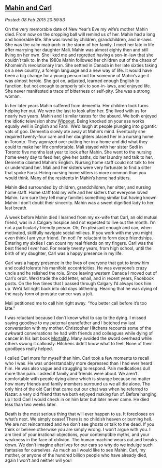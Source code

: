 
[Mahin 
and Carl](https://bakerjd99.wordpress.com/2015/02/08/mahin-and-carl/)
----------------------------------------------------------------------------

*Posted: 08 Feb 2015 20:59:53*

On the very memorable date of New Year’s Eve my wife’s mother Mahin
died. From now on the dropping ball will remind us of her. Mahin had a
long and honorable life. She was loved by children, grandchildren, and
in-laws. She was the calm matriarch in the storm of her family. I meet
her late in life after marrying her daughter Mali. Mahin was almost
eighty then and still living on her own. She liked me and regretted
having a son-in-law that she couldn’t talk to. In the 1980s Mahin
followed her children out of the chaos of Khomeini’s revolutionary Iran.
She settled in Canada in her late sixties taking on a new country, a
foreign language and a new way of life. It would have been a big change
for a young person but for someone of Mahin’s age it was almost heroic.
She got on, adjusted, learned enough English to function, but not enough
to properly talk to son-in-laws, and enjoyed life. She never manifested
a trace of bitterness or self-pity. She was a strong woman.

In her later years Mahin suffered from dementia. Her children took turns
helping her out. We were the last to look after her. She lived with us
for nearly two years. Mahin and I similar tastes for the absurd. We both
enjoyed the idiotic television show
[Wipeout](http://abc.go.com/shows/wipeout). Being knocked on your ass
works equally well in English and Farsi. We’d laugh at people plunging
into gigantic vats of goo. Dementia slowly ate away at Mahin’s mind.
Eventually she required twenty-four care and her daughters placed her in
a nursing home in Toronto. They agonized over putting her in a home and
did what they could to make her life comfortable. Mali stayed with her
sister Sedi in Toronto five months last year to look after Mahin. She
went to the nursing home every day to feed her, give her baths, do her
laundry and talk to her. Dementia claimed Mahin’s English. Nursing home
staff could not talk to her or understand her. Mali and her sisters were
very fortunate to find a sitter that spoke Farsi. Hiring nursing home
sitters is more common than you would think. Many of the residents in
Mahin’s home had sitters.

Mahin died surrounded by children, grandchildren, her sitter, and
nursing home staff. Home staff told my wife and her sisters that
everyone loved Mahin. I am sure they tell many families something
similar but having known Mahin I don’t doubt their sincerity. Mahin was
a sweet dignified lady to her last breath.

A week before Mahin died I learned from my ex-wife that Carl, an old
mutual friend, was in a Calgary hospice and not expected to live out the
month. I’m not a particularly friendly person. Oh, I’m pleasant enough
and can, when motivated, skillfully navigate social milieus. If you work
with me you might even think I am your friend. I’m not! I’m reluctant to
form deep friendships. Entering my sixties I can count my real friends
on my fingers. Carl was the best friend I ever had. For nearly twenty
years, from high school, until the birth of my daughter, Carl was a
happy presence in my life.

Carl was a happy presence in the lives of everyone that got to know him
and could tolerate his manifold eccentricities. He was everyone’s crazy
uncle and he relished the role. Since leaving western Canada I moved out
of Carl’s orbit. We’d trade the odd letter, email, and in recent years,
Facebook posts. On the few times that I passed through Calgary I’d
always look him up. We’d fall right back into old days blithering.
Hearing that he was dying of the nasty form of prostate cancer was a
jolt.

Mali petitioned me to call him right away. “You better call before it’s
too late.”

I was reluctant because I don’t know what to say to the dying. I missed
saying goodbye to my paternal grandfather and I botched my last
conversation with my mother. Christopher Hitchens recounts some of the
awkward conversations he had with friends and colleagues while dying of
cancer in his last book
[Mortality](http://www.goodreads.com/book/show/13529055-mortality). Many
avoided the sword overhead while others swung it callously. Hitchens
didn’t know what to feel. None of their goodbyes really helped.

I called Carl more for myself than him. Carl took a few moments to
recall who I was. He was understandably more depressed than I had ever
heard him. He was also vague and struggling to respond. Pain medications
dull more than pain. I asked if family and friends were about. We aren’t
comfortable with people dying alone which is strange because no matter
how many friends and family members surround us we all die alone. The
only hint of the old Carl that came out our chat was when he referred to
Nazar: a very old friend that we both enjoyed making fun of. Before
hanging up I told Carl I would check in on him later but later never
came. He died less than two weeks later.

Death is the most serious thing that will ever happen to us. It
forecloses on what’s next. We simply cease! There is no childish heaven
or burning hell. We are not reincarnated and we don’t see ghosts or talk
to the dead. If you think or believe otherwise you are simply wrong. I
won’t argue with you. I am tired of your irrational objections, your
contemptible myths, and your weakness in the face of oblivion. The
human machine wears out and breaks down. We don’t imagine afterlives for
our cars so why do we indulge such fantasies for ourselves. As much as I
would like to see Mahin, Carl, my mother, or anyone of the hundred
billion people who have already died, again I won’t and neither will
you!
